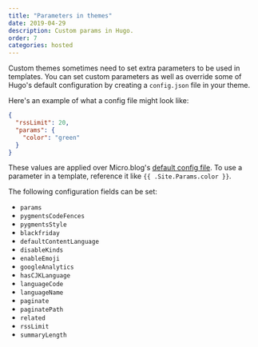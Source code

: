 ```yaml
---
title: "Parameters in themes"
date: 2019-04-29
description: Custom params in Hugo.
order: 7
categories: hosted
---
```


Custom themes sometimes need to set extra parameters to be used in templates. You can set custom parameters as well as override some of Hugo's default configuration by creating a `config.json` file in your theme.

Here's an example of what a config file might look like:

```json
{
  "rssLimit": 20,
  "params": {
    "color": "green"
  }
}
```

These values are applied over Micro.blog's [default config file](https://github.com/microdotblog/theme-blank/blob/master/config.json). To use a parameter in a template, reference it like `{{ .Site.Params.color }}`.

The following configuration fields can be set:

* `params`
* `pygmentsCodeFences`
* `pygmentsStyle`
* `blackfriday`
* `defaultContentLanguage`
* `disableKinds`
* `enableEmoji`
* `googleAnalytics`
* `hasCJKLanguage`
* `languageCode`
* `languageName`
* `paginate`
* `paginatePath`
* `related`
* `rssLimit`
* `summaryLength`
